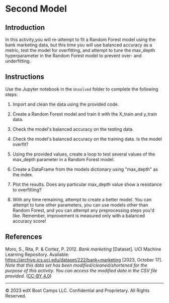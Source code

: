 # Second Model

## Introduction

In this activity,you will re-attempt to fit a Random Forest model using the bank marketing data, but this time you will use balanced accuracy as a metric, test the model for overfitting, and attempt to tune the max_depth hyperparameter in the Random Forest model to prevent over- and underfitting.

## Instructions

Use the Jupyter notebook in the `Unsolved` folder to complete the following steps:

1. Import and clean the data using the provided code.

2. Create a Random Forest model and train it with the X_train and y_train data.

3. Check the model's balanced accuracy on the testing data.

4. Check the model's balanced accuracy on the training data. Is the model overfit?

5. Using the provided values, create a loop to test several values of the max_depth parameter in a Random Forest model.

6. Create a DataFrame from the models dictionary using "max_depth" as the index.

7. Plot the results. Does any particular max_depth value show a resistance to overfitting?

8. With any time remaining, attempt to create a better model. You can attempt to tune other parameters, you can use models other than Random Forest, and you can attempt any preprocessing steps you'd like. Remember, improvement is measured only with a balanced accuracy score!

## References

Moro, S., Rita, P. & Cortez, P. 2012. *Bank marketing* [Dataset]. UCI Machine Learning Repository. Available: <https://archive.ics.uci.edu/dataset/222/bank+marketing> [2023, October 17]. *Note that this data set has been modified/cleaned/shortened for the purpose of this activity. You can access the modified data in the CSV file provided.* ([CC-BY 4.0](https://creativecommons.org/licenses/by/4.0/legalcode))

---

© 2023 edX Boot Camps LLC. Confidential and Proprietary. All Rights Reserved.
